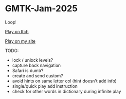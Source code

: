 # GMTK-Jam-2025
Loop!

[Play on Itch](https://edricy.itch.io/word-looper)

[Play on my site](https://word-looper.edric.dev/)

TODO:
- lock / unlock levels?
- capture back navigation
- Safari is dumb?
- create and send custom?
- avoid hints on same letter col (hint doesn't add info)
- single/quick play add instruction
- check for other words in dictionary during infinite play
